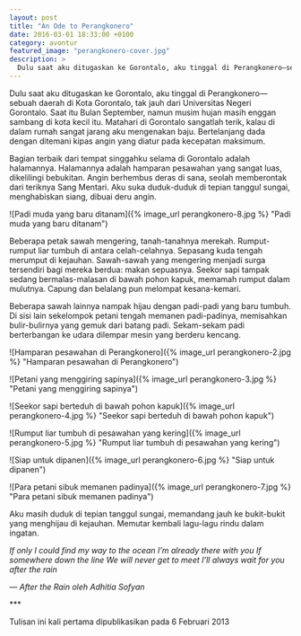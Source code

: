 ```yaml
---
layout: post
title: "An Ode to Perangkonero"
date: 2016-03-01 18:33:00 +0100
category: avontur
featured_image: "perangkonero-cover.jpg"
description: >
  Dulu saat aku ditugaskan ke Gorontalo, aku tinggal di Perangkonero—sebuah daerah di Kota Gorontalo, tak jauh dari Universitas Negeri Gorontalo.
---
```


Dulu saat aku ditugaskan ke Gorontalo, aku tinggal di Perangkonero—sebuah daerah di Kota Gorontalo, tak jauh dari Universitas Negeri Gorontalo. Saat itu Bulan September, namun musim hujan masih enggan sambang di kota kecil itu. Matahari di Gorontalo sangatlah terik, kalau di dalam rumah sangat jarang aku mengenakan baju. Bertelanjang dada dengan ditemani kipas angin yang diatur pada kecepatan maksimum.

Bagian terbaik dari tempat singgahku selama di Gorontalo adalah halamannya. Halamannya adalah hamparan pesawahan yang sangat luas, dikelilingi bebukitan. Angin berhembus deras di sana, seolah memberontak dari teriknya Sang Mentari. Aku suka duduk-duduk di tepian tanggul sungai, menghabiskan siang, dibuai deru angin.

![Padi muda yang baru ditanam]({% image_url perangkonero-8.jpg %} "Padi muda yang baru ditanam")

Beberapa petak sawah mengering, tanah-tanahnya merekah. Rumput-rumput liar tumbuh di antara celah-celahnya. Sepasang kuda tengah merumput di kejauhan.  Sawah-sawah yang mengering menjadi surga tersendiri bagi mereka berdua: makan sepuasnya. Seekor sapi tampak sedang bermalas-malasan di bawah pohon kapuk, memamah rumput dalam mulutnya. Capung dan belalang pun melompat kesana-kemari.

Beberapa sawah lainnya nampak hijau dengan padi-padi yang baru tumbuh. Di sisi lain sekelompok petani tengah memanen padi-padinya, memisahkan bulir-bulirnya yang gemuk dari batang padi. Sekam-sekam padi berterbangan ke udara dilempar mesin yang berderu kencang.

![Hamparan pesawahan di Perangkonero]({% image_url perangkonero-2.jpg %} "Hamparan pesawahan di Perangkonero")

![Petani yang menggiring sapinya]({% image_url perangkonero-3.jpg %} "Petani yang menggiring sapinya")

![Seekor sapi berteduh di bawah pohon kapuk]({% image_url perangkonero-4.jpg %} "Seekor sapi berteduh di bawah pohon kapuk")

![Rumput liar tumbuh di pesawahan yang kering]({% image_url perangkonero-5.jpg %} "Rumput liar tumbuh di pesawahan yang kering")

![Siap untuk dipanen]({% image_url perangkonero-6.jpg %} "Siap untuk dipanen")

![Para petani sibuk memanen padinya]({% image_url perangkonero-7.jpg %} "Para petani sibuk memanen padinya")

Aku masih duduk di tepian tanggul sungai, memandang jauh ke bukit-bukit yang menghijau di kejauhan. Memutar kembali lagu-lagu rindu dalam ingatan.

*If only I could find my way to the ocean*
*I’m already there with you*
*If somewhere down the line*
*We will never get to meet*
*I’ll always wait for you after the rain*

— *After the Rain oleh Adhitia Sofyan*

\*\*\*

Tulisan ini kali pertama dipublikasikan pada 6 Februari 2013
